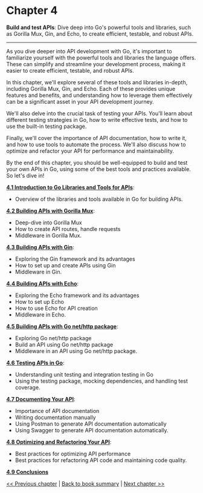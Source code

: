 # Chapter 4
**Build and test APIs**: Dive deep into Go's powerful tools and libraries, such as Gorilla Mux, Gin, and Echo, to create efficient, testable, and robust APIs.

***

As you dive deeper into API development with Go, it's important to familiarize yourself with the powerful tools and libraries the language offers. These can simplify and streamline your development process, making it easier to create efficient, testable, and robust APIs.

In this chapter, we'll explore several of these tools and libraries in-depth, including Gorilla Mux, Gin, and Echo. Each of these provides unique features and benefits, and understanding how to leverage them effectively can be a significant asset in your API development journey.

We'll also delve into the crucial task of testing your APIs. You'll learn about different testing strategies in Go, how to write effective tests, and how to use the built-in testing package.

Finally, we'll cover the importance of API documentation, how to write it, and how to use tools to automate the process. We'll also discuss how to optimize and refactor your API for performance and maintainability.

By the end of this chapter, you should be well-equipped to build and test your own APIs in Go, using some of the best tools and practices available. So let's dive in!

[**4.1 Introduction to Go Libraries and Tools for APIs**](4.1-introduction-to-go-libraries-and-tools-for-APIs.md): 
- Overview of the libraries and tools available in Go for building APIs.
  
[**4.2 Building APIs with Gorilla Mux**](4.2-building-apis-with-gorilla-mux.md): 
- Deep-dive into Gorilla Mux
- How to create API routes, handle requests
- Middleware in Gorilla Mux.
  
[**4.3 Building APIs with Gin**](4.3-building-apis-with-gin.md): 
- Exploring the Gin framework and its advantages
- How to set up and create APIs using Gin
- Middleware in Gin.
  
[**4.4 Building APIs with Echo**](4.4-building-apis-with-echo.md):
- Exploring the Echo framework and its advantages
- How to set up Echo
- How to use Echo for API creation
- Middleware in Echo.

[**4.5 Building APIs with Go net/http package**](4.5-building-apis-with-go-net-http-package.md):
- Exploring Go net/http package
- Build an API using Go net/http package
- Middleware in an API using Go net/http package.
  
[**4.6 Testing APIs in Go**](4.6-testing-apis-in-go.md): 
- Understanding unit testing and integration testing in Go
- Using the testing package, mocking dependencies, and handling test coverage.
  
[**4.7 Documenting Your API**](4.7-documenting-your-api.md):
- Importance of API documentation
- Writing documentation manually
- Using Postman to generate API documentation automatically
- Using Swagger to generate API documentation automatically.
  
[**4.8 Optimizing and Refactoring Your API**](4.8-optimizing-and-refactoring-your-api.md):
- Best practices for optimizing API performance
- Best practices for refactoring API code and maintaining code quality.

[**4.9 Conclusions**](4.9-conclusions.md)

[<< Previous chapter](../chapter-3/Readme.md) | [Back to book summary](../Readme.md) | [Next chapter >>](../chapter-5/Readme.md)